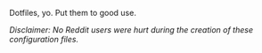 Dotfiles, yo. Put them to good use.

*Disclaimer: No Reddit users were hurt during the creation of these configuration
files.*
